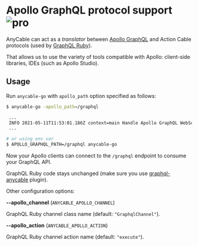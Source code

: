# Apollo GraphQL protocol support <img class='pro-badge' src='https://docs.anycable.io/assets/pro.svg' alt='pro' />

AnyCable can act as a _translator_ between [Apollo GraphQL][apollo-protocol] and Action Cable protocols (used by [GraphQL Ruby][graphql-ruby]).

That allows us to use the variety of tools compatible with Apollo: client-side libraries, IDEs (such as Apollo Studio).

## Usage

Run `anycable-go` with `apollo_path` option specified as follows:

```sh
$ anycable-go -apollo_path=/graphql

 ...
 INFO 2021-05-11T11:53:01.186Z context=main Handle Apollo GraphQL WebSocket connections at http://localhost:8080/graphql
 ...

# or using env var
$ APOLLO_GRAPHQL_PATH=/graphql anycable-go
```

Now your Apollo clients can connect to the `/graphql` endpoint to consume your GraphQL API.

GraphQL Ruby code stays unchanged (make sure you use [graphql-anycable][] plugin).

Other configuration options:

**--apollo_channel** (`ANYCABLE_APOLLO_CHANNEL`)

GraphQL Ruby channel class name (default: `"GraphqlChannel"`).

**--apollo_action** (`ANYCABLE_APOLLO_ACTION`)

GraphQL Ruby channel action name (default: `"execute"`).

[apollo-protocol]: https://github.com/apollographql/subscriptions-transport-ws/blob/master/PROTOCOL.md#graphql-over-websocket-protocol
[graphql-ruby]: https://graphql-ruby.org
[graphql-anycable]: https://github.com/anycable/graphql-anycable
